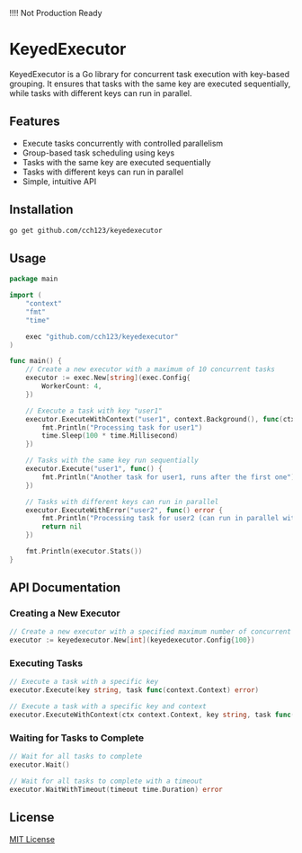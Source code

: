 !!!! Not Production Ready

# KeyedExecutor

KeyedExecutor is a Go library for concurrent task execution with key-based grouping. It ensures that tasks with the same key are executed sequentially, while tasks with different keys can run in parallel.

## Features

- Execute tasks concurrently with controlled parallelism
- Group-based task scheduling using keys
- Tasks with the same key are executed sequentially
- Tasks with different keys can run in parallel
- Simple, intuitive API

## Installation

```bash
go get github.com/cch123/keyedexecutor
```

## Usage

```go
package main

import (
	"context"
	"fmt"
	"time"

	exec "github.com/cch123/keyedexecutor"
)

func main() {
	// Create a new executor with a maximum of 10 concurrent tasks
	executor := exec.New[string](exec.Config{
		WorkerCount: 4,
	})

	// Execute a task with key "user1"
	executor.ExecuteWithContext("user1", context.Background(), func(ctx context.Context) {
		fmt.Println("Processing task for user1")
		time.Sleep(100 * time.Millisecond)
	})

	// Tasks with the same key run sequentially
	executor.Execute("user1", func() {
		fmt.Println("Another task for user1, runs after the first one")
	})

	// Tasks with different keys can run in parallel
	executor.ExecuteWithError("user2", func() error {
		fmt.Println("Processing task for user2 (can run in parallel with user1 tasks)")
		return nil
	})

	fmt.Println(executor.Stats())
}

```

## API Documentation

### Creating a New Executor

```go
// Create a new executor with a specified maximum number of concurrent tasks
executor := keyedexecutor.New[int](keyedexecutor.Config{100})
```

### Executing Tasks

```go
// Execute a task with a specific key
executor.Execute(key string, task func(context.Context) error)

// Execute a task with a specific key and context
executor.ExecuteWithContext(ctx context.Context, key string, task func(context.Context) error)
```

### Waiting for Tasks to Complete

```go
// Wait for all tasks to complete
executor.Wait()

// Wait for all tasks to complete with a timeout
executor.WaitWithTimeout(timeout time.Duration) error
```

## License

[MIT License](LICENSE)
